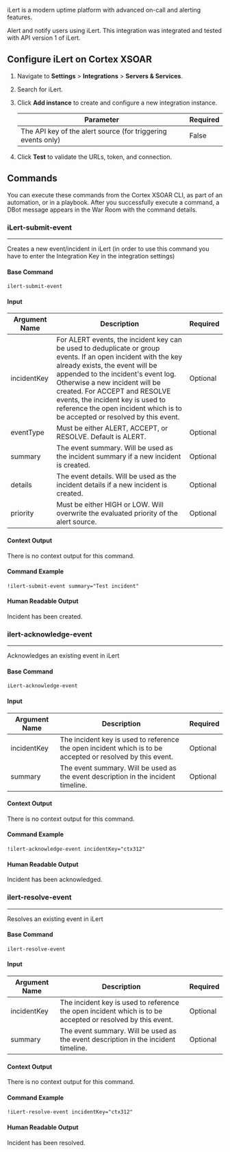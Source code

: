 iLert is a modern uptime platform with advanced on-call and alerting features.

Alert and notify users using iLert.
This integration was integrated and tested with API version 1 of iLert.

## Configure iLert on Cortex XSOAR

1. Navigate to **Settings** > **Integrations** > **Servers & Services**.
2. Search for iLert.
3. Click **Add instance** to create and configure a new integration instance.

    | **Parameter** | **Required** |
    | --- | --- |
    | The API key of the alert source (for triggering events only) | False |

4. Click **Test** to validate the URLs, token, and connection.

## Commands
You can execute these commands from the Cortex XSOAR CLI, as part of an automation, or in a playbook.
After you successfully execute a command, a DBot message appears in the War Room with the command details.

### iLert-submit-event
***
Creates a new event/incident in iLert (in order to use this command you have to enter the Integration Key in the integration settings)

#### Base Command

`ilert-submit-event`

#### Input

| **Argument Name** | **Description** | **Required** |
| --- | --- | --- |
| incidentKey | For ALERT events, the incident key can be used to deduplicate or group events. If an open incident with the key already exists, the event will be appended to the incident's event log. Otherwise a new incident will be created. For ACCEPT and RESOLVE events, the incident key is used to reference the open incident which is to be accepted or resolved by this event. | Optional | 
| eventType | Must be either ALERT, ACCEPT, or RESOLVE. Default is ALERT. | Optional | 
| summary | The event summary. Will be used as the incident summary if a new incident is created. | Optional | 
| details | The event details. Will be used as the incident details if a new incident is created. | Optional | 
| priority | Must be either HIGH or LOW. Will overwrite the evaluated priority of the alert source. | Optional | 

#### Context Output

There is no context output for this command.

#### Command Example
``` !ilert-submit-event summary="Test incident" ```

#### Human Readable Output
Incident has been created.

### ilert-acknowledge-event
***
Acknowledges an existing event in iLert

#### Base Command

`iLert-acknowledge-event`

#### Input

| **Argument Name** | **Description** | **Required** |
| --- | --- | --- |
| incidentKey | The incident key is used to reference the open incident which is to be accepted or resolved by this event. | Optional | 
| summary | The event summary. Will be used as the event description in the incident timeline. | Optional | 


#### Context Output

There is no context output for this command.

#### Command Example
``` !ilert-acknowledge-event incidentKey="ctx312" ```

#### Human Readable Output
Incident has been acknowledged.


### ilert-resolve-event
***
Resolves an existing event in iLert


#### Base Command

`ilert-resolve-event`

#### Input

| **Argument Name** | **Description** | **Required** |
| --- | --- | --- |
| incidentKey | The incident key is used to reference the open incident which is to be accepted or resolved by this event. | Optional | 
| summary | The event summary. Will be used as the event description in the incident timeline. | Optional | 

#### Context Output

There is no context output for this command.

#### Command Example
``` !iLert-resolve-event incidentKey="ctx312" ```

#### Human Readable Output
Incident has been resolved.

